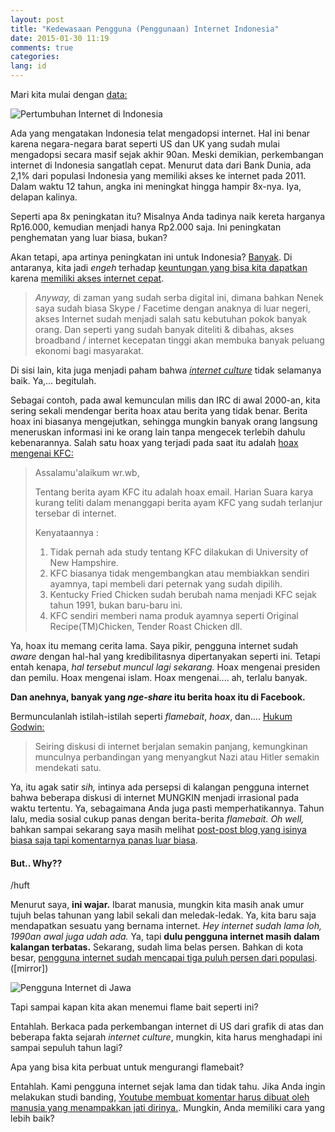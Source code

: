 ```yaml
---
layout: post
title: "Kedewasaan Pengguna (Penggunaan) Internet Indonesia"
date: 2015-01-30 11:19
comments: true
categories:
lang: id
---
```


Mari kita mulai dengan [data:](https://www.google.com/publicdata/explore?ds=d5bncppjof8f9_&ctype=l&strail=false&bcs=d&nselm=h&met_y=it_net_user_p2&scale_y=lin&ind_y=false&rdim=region&idim=country:USA:CHN:GBR:IDN&ifdim=region&hl=en&dl=en&ind=false&icfg)

![Pertumbuhan Internet di Indonesia](/images/post/internet-growth.png)

Ada yang mengatakan Indonesia telat mengadopsi internet. Hal ini benar karena negara-negara barat seperti US dan UK yang sudah mulai mengadopsi secara masif sejak akhir 90an. Meski demikian, perkembangan internet di Indonesia sangatlah cepat. Menurut data dari Bank Dunia, ada 2,1% dari populasi Indonesia yang memiliki akses ke internet pada 2011. Dalam waktu 12 tahun, angka ini meningkat hingga hampir 8x-nya. Iya, delapan kalinya.

Seperti apa 8x peningkatan itu? Misalnya Anda tadinya naik kereta harganya Rp16.000, kemudian menjadi hanya Rp2.000 saja. Ini peningkatan penghematan yang luar biasa, bukan?

Akan tetapi, apa artinya peningkatan ini untuk Indonesia? [Banyak](http://priyadi.net/archives/category/internet/). Di antaranya, kita jadi *engeh* terhadap [keuntungan yang bisa kita dapatkan](https://plus.google.com/+HarrySufehmi/posts/HrQDsKiVkaG) karena [memiliki akses internet cepat](http://www.fastcoexist.com/1679559/want-to-boost-the-economy-boost-internet-speeds).

> *Anyway,* di zaman yang sudah serba digital ini, dimana bahkan Nenek saya sudah biasa Skype / Facetime dengan anaknya di luar negeri, akses Internet sudah menjadi salah satu kebutuhan pokok banyak orang. Dan seperti yang sudah banyak diteliti & dibahas, akses broadband / internet kecepatan tinggi akan membuka banyak peluang ekonomi bagi masyarakat.

Di sisi lain, kita juga menjadi paham bahwa [*internet culture*](http://en.wikipedia.org/wiki/Category:Internet_culture) tidak selamanya baik. Ya,... begitulah.

Sebagai contoh, pada awal kemunculan milis dan IRC di awal 2000-an, kita sering sekali mendengar berita hoax atau berita yang tidak benar. Berita hoax ini biasanya mengejutkan, sehingga mungkin banyak orang langsung meneruskan informasi ini ke orang lain tanpa mengecek terlebih dahulu kebenarannya. Salah satu hoax yang terjadi pada saat itu adalah [hoax mengenai KFC:](https://groups.yahoo.com/neo/groups/halal_baik_enak/conversations/topics/3387)

> Assalamu'alaikum wr.wb,
>
> Tentang berita ayam KFC itu adalah hoax email. Harian Suara karya kurang
> teliti dalam menanggapi berita ayam KFC yang sudah terlanjur tersebar di
> internet.
>
> Kenyataannya :
>
> 1. Tidak pernah ada study tentang KFC dilakukan di University of New
> Hampshire.
> 2. KFC biasanya tidak mengembangkan atau membiakkan sendiri ayamnya, tapi
> membeli dari peternak yang sudah dipilih.
> 3. Kentucky Fried Chicken sudah berubah nama menjadi KFC sejak tahun
> 1991, bukan baru-baru ini.
> 4. KFC sendiri memberi nama produk ayamnya seperti Original
> Recipe(TM)Chicken, Tender Roast Chicken dll.

Ya, hoax itu memang cerita lama. Saya pikir, pengguna internet sudah *aware* dengan hal-hal yang kredibilitasnya dipertanyakan seperti ini. Tetapi entah kenapa, *hal tersebut muncul lagi sekarang.* Hoax mengenai presiden dan pemilu. Hoax mengenai islam. Hoax mengenai.... ah, terlalu banyak.

**Dan anehnya, banyak yang *nge-share* itu berita hoax itu di Facebook.**

Bermunculanlah istilah-istilah seperti *flamebait*, *hoax*, dan.... [Hukum Godwin:](http://en.wikipedia.org/wiki/Godwin%27s_law)

> Seiring diskusi di internet berjalan semakin panjang, kemungkinan munculnya perbandingan yang menyangkut Nazi atau Hitler semakin mendekati satu.

Ya, itu agak satir *sih,* intinya ada persepsi di kalangan pengguna internet bahwa beberapa diskusi di internet MUNGKIN menjadi irrasional pada waktu tertentu. Ya, sebagaimana Anda juga pasti memperhatikannya. Tahun lalu, media sosial cukup panas dengan berita-berita *flamebait.* *Oh well,* bahkan sampai sekarang saya masih melihat [post-post blog yang isinya biasa saja tapi komentarnya panas luar biasa](https://riemetalui.wordpress.com/2015/04/18/recent-economic-and-financial-indicators-report/).

#### But.. Why??

/huft

Menurut saya, **ini wajar.** Ibarat manusia, mungkin kita masih anak umur tujuh belas tahunan yang labil sekali dan meledak-ledak. Ya, kita baru saja mendapatkan sesuatu yang bernama internet. *Hey internet sudah lama loh, 1990an awal juga udah ada.* Ya, tapi **dulu pengguna internet masih dalam kalangan terbatas.** Sekarang, sudah lima belas persen. Bahkan di kota besar, [pengguna internet sudah mencapai tiga puluh persen dari populasi]. ([mirror])

![Pengguna Internet di Jawa](/images/post/internet-jakarta.png)

Tapi sampai kapan kita akan menemui flame bait seperti ini?

Entahlah. Berkaca pada perkembangan internet di US dari grafik di atas dan beberapa fakta sejarah *internet culture*, mungkin, kita harus menghadapi ini sampai sepuluh tahun lagi?

Apa yang bisa kita perbuat untuk mengurangi flamebait?

Entahlah. Kami pengguna internet sejak lama dan tidak tahu. Jika Anda ingin melakukan studi banding, [Youtube membuat komentar harus dibuat oleh manusia yang menampakkan jati dirinya.](http://www.theguardian.com/technology/2013/nov/26/youtube-spam-comments-google-plus). Mungkin, Anda memiliki cara yang lebih baik?

[pengguna internet sudah mencapai tiga puluh persen dari populasi]: http://apjii.or.id/v2/upload/Laporan/Profile%20of%20Indonesian%20Internet%20Users%202012%20(ENGLISH).pdf

[mirrpr]: http://fs.skyandmurmur.com/apjii/Profile%20of%20Indonesian%20Internet%20Users%202012%20%28ENGLISH%29.pdf
